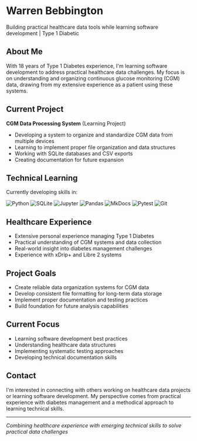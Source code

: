# Warren Bebbington
Building practical healthcare data tools while learning software development | Type 1 Diabetic

## About Me
With 18 years of Type 1 Diabetes experience, I'm learning software development to address practical healthcare data challenges. My focus is on understanding and organizing continuous glucose monitoring (CGM) data, drawing from my extensive experience as a patient using these systems.

## Current Project
**CGM Data Processing System** (Learning Project)
- Developing a system to organize and standardize CGM data from multiple devices
- Learning to implement proper file organization and data structures
- Working with SQLite databases and CSV exports
- Creating documentation for future expansion

## Technical Learning
Currently developing skills in:

![Python](https://img.shields.io/badge/Python-Learning-blue)
![SQLite](https://img.shields.io/badge/SQLite-Learning-orange)
![Jupyter](https://img.shields.io/badge/Jupyter_Notebooks-Actively_Using-orange)
![Pandas](https://img.shields.io/badge/Pandas-Learning_&_Using-lightblue)
![MkDocs](https://img.shields.io/badge/MkDocs-Learning_&_Using-lightblue)
![Pytest](https://img.shields.io/badge/Pytest-Beginning-red)
![Git](https://img.shields.io/badge/Git-Learning-lightgrey)

## Healthcare Experience
- Extensive personal experience managing Type 1 Diabetes
- Practical understanding of CGM systems and data collection
- Real-world insight into diabetes management challenges
- Experience with xDrip+ and Libre 2 systems

## Project Goals
- Create reliable data organization systems for CGM data
- Develop consistent file formatting for long-term data storage
- Implement proper documentation and testing practices
- Build foundation for future analysis capabilities

## Current Focus
- Learning software development best practices
- Understanding healthcare data structures
- Implementing systematic testing approaches
- Developing technical documentation skills

## Contact
I'm interested in connecting with others working on healthcare data projects or learning software development. My perspective comes from practical experience with diabetes management and a methodical approach to learning technical skills.

---
*Combining healthcare experience with emerging technical skills to solve practical data challenges*
